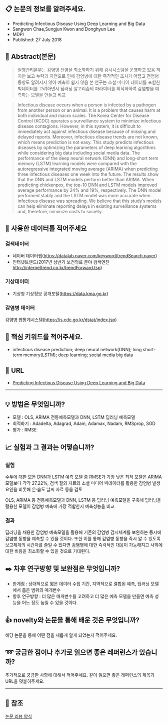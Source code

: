 ## :clipboard: 논문의 정보를 알려주세요.
- Predicting Infectious Disease Using Deep Learning and Big Data
- Sangwon Chae,Sungjun Kwon and Donghyun Lee
- MDPI
- Published: 27 July 2018

## :page_with_curl: Abstract(본문)
> 질병관리본부는 감염병 전염을 최소화하기 위해 감시시스템을 운영하고 있음 
> 하지만 보고 누락과 지연으로 인해 감염병에 대한 즉각적인 조치가 어렵고 전염병 동향도 알려지지 않아 예측이 쉽지 않음
> 본 연구는 소셜 미디어 데이터를 포함한 빅데이터를 고려하면서 딥러닝 알고리즘의 파라미터를 최적화하여 감염병을 예측하는 모델을 만들고 비교

> Infectious disease occurs when a person is infected by a pathogen from another person or an animal. It is a problem that causes harm at both individual and macro scales. The Korea Center for Disease Control (KCDC) operates a surveillance system to minimize infectious disease contagions. However, in this system, it is difficult to immediately act against infectious disease because of missing and delayed reports. Moreover, infectious disease trends are not known, which means prediction is not easy. This study predicts infectious diseases by optimizing the parameters of deep learning algorithms while considering big data including social media data. The performance of the deep neural network (DNN) and long-short term memory (LSTM) learning models were compared with the autoregressive integrated moving average (ARIMA) when predicting three infectious diseases one week into the future. The results show that the DNN and LSTM models perform better than ARIMA. When predicting chickenpox, the top-10 DNN and LSTM models improved average performance by 24% and 19%, respectively. The DNN model performed stably and the LSTM model was more accurate when infectious disease was spreading. We believe that this study’s models can help eliminate reporting delays in existing surveillance systems and, therefore, minimize costs to society.

## :mag_right: 사용한 데이터를 적어주세요
### 검색데이터
- 네이버 데이터랩(https://datalab.naver.com/keyword/trendSearch.naver)
- 인터넷트렌드(2017년 상반기 보건의료 분야 검색엔진 http://internettrend.co.kr/trendForward.tsp)
### 기상데이터
- 기상청 기상정보 공개포털(https://data.kma.go.kr)
### 감염병 데이터
감염병 웹통계시스템(https://is.cdc.go.kr/dstat/index.jsp)

## :key: 핵심 키워드를 적어주세요.
- infectious disease prediction; deep neural network(DNN); long short-term memory(LSTM); deep learning; social media big data

## :paperclip: URL
- [Predicting Infectious Disease Using Deep Learning and Big Data](https://www.mdpi.com/1660-4601/15/8/1596/htm)

--------------------------------------------------------------

## :bulb: 방법은 무엇입니까?
- 모델 : OLS, ARIMA 전통예측모델과 DNN, LSTM 딥러닝 예측모델
- 최적화기 : Adadelta, Adagrad, Adam, Adamax, Nadam, RMSprop, SGD
- 평가 : RMSE

## :chart_with_upwards_trend: 실험과 그 결과는 어떻습니까?
### 실험
수두에 대한 모든 DNN과 LSTM 예측 모델 중 RMSE가 가장 낮은 최적 모델은 ARIMA 모델보다 각각 27.22%, 검색 질의 자료와 소셜 미디어 빅데이터를 활용한 감염병 발생 요인을 비롯해 온·습도 날씨 자료 등을 검토

OLS, ARIMA 등 전통예측모델과 DNN, LSTM 등 딥러닝 예측모델을 구축해 딥러닝을 활용한 모델이 감염병 예측에 가장 적합한지 예측성능을 비교

### 결과
딥러닝을 채용한 감염병 예측모델을 활용해 기존의 감염병 감시체계를 보완하는 동시에 감염병 동향을 예측할 수 있을 것이다. 또한 이를 통해 감염병 동향을 즉시 알 수 있도록 보고체계의 시간차를 줄일 수 있다면 감염병에 대한 즉각적인 대응이 가능해지고 사회에 대한 비용을 최소화할 수 있을 것으로 기대된다.

## :black_nib: 차후 연구방향 및 보완점은 무엇입니까?
- 한계점 : 상대적으로 짧은 데이터 수집 기간, 지역적으로 결합된 예측, 딥러닝 모델에서 좁은 범위의 매개변수
- 향후 연구방향 : 더 많은 매개변수를 고려하고 더 많은 예측 모델을 만들면 예측 성능을 어느 정도 높일 수 있을 것이다.

## :thumbsup: novelty와 논문을 통해 배운 것은 무엇입니까?
해당 논문을 통해 어떤 점을 새롭게 알게 되었는지 적어주세요.

## :loop: 궁금한 점이나 추가로 읽으면 좋은 레퍼런스가 있습니까?
추가적으로 궁금한 사항에 대해서 적어주세요.
같이 읽으면 좋은 레퍼런스의 제목과 URL을 덧붙혀주세요.

-----------------------------------------------------------------

## :star2: 참조
[논문 리뷰 양식](https://github.com/koptimizer/my_PaperLog/blob/master/review_form.md)
